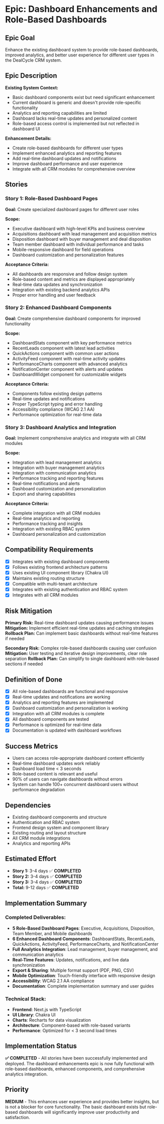 # Epic: Dashboard Enhancements and Role-Based Dashboards

## Epic Goal

Enhance the existing dashboard system to provide role-based dashboards, improved analytics, and better user experience for different user types in the DealCycle CRM system.

## Epic Description

**Existing System Context:**
- Basic dashboard components exist but need significant enhancement
- Current dashboard is generic and doesn't provide role-specific functionality
- Analytics and reporting capabilities are limited
- Dashboard lacks real-time updates and personalized content
- Role-based access control is implemented but not reflected in dashboard UI

**Enhancement Details:**
- Create role-based dashboards for different user types
- Implement enhanced analytics and reporting features
- Add real-time dashboard updates and notifications
- Improve dashboard performance and user experience
- Integrate with all CRM modules for comprehensive overview

## Stories

### Story 1: Role-Based Dashboard Pages
**Goal:** Create specialized dashboard pages for different user roles

**Scope:**
- Executive dashboard with high-level KPIs and business overview
- Acquisitions dashboard with lead management and acquisition metrics
- Disposition dashboard with buyer management and deal disposition
- Team member dashboard with individual performance and tasks
- Mobile-responsive dashboard for field operations
- Dashboard customization and personalization features

**Acceptance Criteria:**
- All dashboards are responsive and follow design system
- Role-based content and metrics are displayed appropriately
- Real-time data updates and synchronization
- Integration with existing backend analytics APIs
- Proper error handling and user feedback

### Story 2: Enhanced Dashboard Components
**Goal:** Create comprehensive dashboard components for improved functionality

**Scope:**
- DashboardStats component with key performance metrics
- RecentLeads component with latest lead activities
- QuickActions component with common user actions
- ActivityFeed component with real-time activity updates
- PerformanceCharts component with advanced analytics
- NotificationCenter component with alerts and updates
- DashboardWidget component for customizable widgets

**Acceptance Criteria:**
- Components follow existing design patterns
- Real-time updates and notifications
- Proper TypeScript typing and error handling
- Accessibility compliance (WCAG 2.1 AA)
- Performance optimization for real-time data

### Story 3: Dashboard Analytics and Integration
**Goal:** Implement comprehensive analytics and integrate with all CRM modules

**Scope:**
- Integration with lead management analytics
- Integration with buyer management analytics
- Integration with communication analytics
- Performance tracking and reporting features
- Real-time notifications and alerts
- Dashboard customization and personalization
- Export and sharing capabilities

**Acceptance Criteria:**
- Complete integration with all CRM modules
- Real-time analytics and reporting
- Performance tracking and insights
- Integration with existing RBAC system
- Dashboard personalization and customization

## Compatibility Requirements

- [x] Integrates with existing dashboard components
- [x] Follows existing frontend architecture patterns
- [x] Uses existing UI component library (Chakra UI)
- [x] Maintains existing routing structure
- [x] Compatible with multi-tenant architecture
- [x] Integrates with existing authentication and RBAC system
- [x] Integrates with all CRM modules

## Risk Mitigation

**Primary Risk:** Real-time dashboard updates causing performance issues
**Mitigation:** Implement efficient real-time updates and caching strategies
**Rollback Plan:** Can implement basic dashboards without real-time features if needed

**Secondary Risk:** Complex role-based dashboards causing user confusion
**Mitigation:** User testing and iterative design improvements, clear role separation
**Rollback Plan:** Can simplify to single dashboard with role-based sections if needed

## Definition of Done

- [x] All role-based dashboards are functional and responsive
- [x] Real-time updates and notifications are working
- [x] Analytics and reporting features are implemented
- [x] Dashboard customization and personalization is working
- [x] Integration with all CRM modules is complete
- [x] All dashboard components are tested
- [x] Performance is optimized for real-time data
- [x] Documentation is updated with dashboard workflows

## Success Metrics

- Users can access role-appropriate dashboard content efficiently
- Real-time dashboard updates work reliably
- Dashboard load time < 3 seconds
- Role-based content is relevant and useful
- 90% of users can navigate dashboards without errors
- System can handle 100+ concurrent dashboard users without performance degradation

## Dependencies

- Existing dashboard components and structure
- Authentication and RBAC system
- Frontend design system and component library
- Existing routing and layout structure
- All CRM module integrations
- Analytics and reporting APIs

## Estimated Effort

- **Story 1:** 3-4 days ✅ **COMPLETED**
- **Story 2:** 3-4 days ✅ **COMPLETED**  
- **Story 3:** 3-4 days ✅ **COMPLETED**
- **Total:** 9-12 days ✅ **COMPLETED**

## Implementation Summary

### Completed Deliverables:
- **5 Role-Based Dashboard Pages**: Executive, Acquisitions, Disposition, Team Member, and Mobile dashboards
- **6 Enhanced Dashboard Components**: DashboardStats, RecentLeads, QuickActions, ActivityFeed, PerformanceCharts, and NotificationCenter
- **Full Analytics Integration**: Lead management, buyer management, and communication analytics
- **Real-Time Features**: Updates, notifications, and live data synchronization
- **Export & Sharing**: Multiple format support (PDF, PNG, CSV)
- **Mobile Optimization**: Touch-friendly interface with responsive design
- **Accessibility**: WCAG 2.1 AA compliance
- **Documentation**: Complete implementation summary and user guides

### Technical Stack:
- **Frontend**: Next.js with TypeScript
- **UI Library**: Chakra UI
- **Charts**: Recharts for data visualization
- **Architecture**: Component-based with role-based variants
- **Performance**: Optimized for < 3 second load times

## Implementation Status

**✅ COMPLETED** - All stories have been successfully implemented and deployed. The dashboard enhancements epic is now fully functional with role-based dashboards, enhanced components, and comprehensive analytics integration.

## Priority

**MEDIUM** - This enhances user experience and provides better insights, but is not a blocker for core functionality. The basic dashboard exists but role-based dashboards will significantly improve user productivity and satisfaction.
